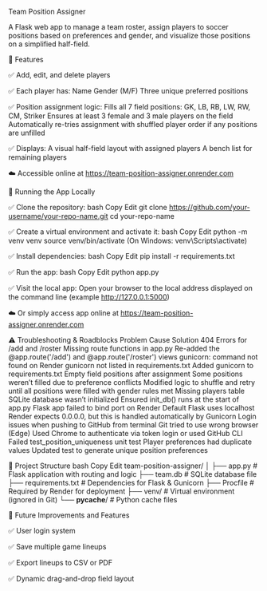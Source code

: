 Team Position Assigner

  A Flask web app to manage a team roster, assign players to soccer positions based on preferences and gender, and visualize those positions on a simplified half-field.

🔧 Features

  ✅ Add, edit, and delete players
  
  ✅ Each player has:
    Name
    Gender (M/F)
    Three unique preferred positions
    
  ✅ Position assignment logic:
    Fills all 7 field positions: GK, LB, RB, LW, RW, CM, Striker
    Ensures at least 3 female and 3 male players on the field
    Automatically re-tries assignment with shuffled player order if any positions are unfilled
    
  ✅ Displays:
    A visual half-field layout with assigned players
    A bench list for remaining players

  ☁️ Accessible online at https://team-position-assigner.onrender.com

🧪 Running the App Locally

  ✅ Clone the repository:
    bash
    Copy
    Edit
    git clone https://github.com/your-username/your-repo-name.git
    cd your-repo-name
    
  ✅ Create a virtual environment and activate it:
    bash
    Copy
    Edit
    python -m venv venv
    source venv/bin/activate (On Windows: venv\Scripts\activate)
    
  ✅ Install dependencies:
    bash
    Copy
    Edit
    pip install -r requirements.txt
    
  ✅ Run the app:
    bash
    Copy
    Edit
    python app.py
    
  ✅ Visit the local app:
    Open your browser to the local address displayed on the command line (example http://127.0.0.1:5000)

  ☁️ Or simply access app online at https://team-position-assigner.onrender.com

⚠️ Troubleshooting & Roadblocks
Problem	Cause	Solution
404 Errors for /add and /roster	Missing route functions in app.py	Re-added the @app.route('/add') and @app.route('/roster') views
gunicorn: command not found on Render	gunicorn not listed in requirements.txt	Added gunicorn to requirements.txt
Empty field positions after assignment	Some positions weren’t filled due to preference conflicts	Modified logic to shuffle and retry until all positions were filled with gender rules met
Missing players table	SQLite database wasn’t initialized	Ensured init_db() runs at the start of app.py
Flask app failed to bind port on Render	Default Flask uses localhost	Render expects 0.0.0.0, but this is handled automatically by Gunicorn
Login issues when pushing to GitHub from terminal	Git tried to use wrong browser (Edge)	Used Chrome to authenticate via token login or used GitHub CLI
Failed test_position_uniqueness unit test	Player preferences had duplicate values	Updated test to generate unique position preferences

📁 Project Structure
bash
Copy
Edit
team-position-assigner/
│
├── app.py              # Flask application with routing and logic
├── team.db             # SQLite database file
├── requirements.txt    # Dependencies for Flask & Gunicorn
├── Procfile            # Required by Render for deployment
├── venv/               # Virtual environment (ignored in Git)
└── __pycache__/        # Python cache files

🔧 Future Improvements and Features

  ✅ User login system

  ✅ Save multiple game lineups

  ✅ Export lineups to CSV or PDF

  ✅ Dynamic drag-and-drop field layout


